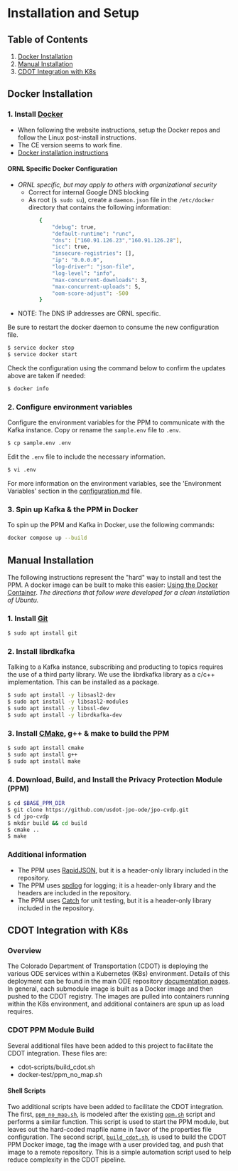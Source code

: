 # Installation and Setup
## Table of Contents
1. [Docker Installation](#docker-installation)
1. [Manual Installation](#manual-installation)
1. [CDOT Integration with K8s](#cdot-integration-with-k8s)

## Docker Installation
### 1. Install [Docker](https://www.docker.com)

- When following the website instructions, setup the Docker repos and follow the Linux post-install instructions.
- The CE version seems to work fine.
- [Docker installation instructions](https://docs.docker.com/engine/installation/linux/ubuntu/#install-using-the-repository)

#### ORNL Specific Docker Configuration
- *ORNL specific, but may apply to others with organizational security*
    - Correct for internal Google DNS blocking
    - As root (`$ sudo su`), create a `daemon.json` file in the `/etc/docker` directory that contains the following information:
```bash
          {
              "debug": true,
              "default-runtime": "runc",
              "dns": ["160.91.126.23","160.91.126.28"],
              "icc": true,
              "insecure-registries": [],
              "ip": "0.0.0.0",
              "log-driver": "json-file",
              "log-level": "info",
              "max-concurrent-downloads": 3,
              "max-concurrent-uploads": 5,
              "oom-score-adjust": -500
          }
```
- NOTE: The DNS IP addresses are ORNL specific.

Be sure to restart the docker daemon to consume the new configuration file.

```bash
$ service docker stop
$ service docker start
```

Check the configuration using the command below to confirm the updates above are taken if needed:

```bash
$ docker info
```

### 2. Configure environment variables
Configure the environment variables for the PPM to communicate with the Kafka instance. Copy or rename the `sample.env` file to `.env`.

```bash
$ cp sample.env .env
```

Edit the `.env` file to include the necessary information.

```bash
$ vi .env
```

For more information on the environment variables, see the 'Environment Variables' section in the [configuration.md](configuration.md) file.

### 3. Spin up Kafka & the PPM in Docker
To spin up the PPM and Kafka in Docker, use the following commands:

```bash
docker compose up --build
```

## Manual Installation
The following instructions represent the "hard" way to install and test the PPM. A docker image can be built to make
this easier: [Using the Docker Container](#using-the-docker-container). *The directions that follow were developed for a clean installation of Ubuntu.*

### 1. Install [Git](https://git-scm.com/)

```bash
$ sudo apt install git
```

### 2. Install librdkafka

Talking to a Kafka instance, subscribing and producting to topics requires the use of a third party library. We use the librdkafka library as a c/c++ implementation. This can be installed as a package.

```bash
$ sudo apt install -y libsasl2-dev 
$ sudo apt install -y libsasl2-modules
$ sudo apt install -y libssl-dev 
$ sudo apt install -y librdkafka-dev
```

### 3. Install [CMake](https://cmake.org), g++ & make to build the PPM

```bash
$ sudo apt install cmake
$ sudo apt install g++
$ sudo apt install make
```

### 4. Download, Build, and Install the Privacy Protection Module (PPM)

```bash
$ cd $BASE_PPM_DIR
$ git clone https://github.com/usdot-jpo-ode/jpo-cvdp.git
$ cd jpo-cvdp
$ mkdir build && cd build
$ cmake ..
$ make
```

### Additional information

- The PPM uses [RapidJSON](https://github.com/miloyip/rapidjson), but it is a header-only library included in the repository.
- The PPM uses [spdlog](https://github.com/gabime/spdlog) for logging; it is a header-only library and the headers are included in the repository.
- The PPM uses [Catch](https://github.com/philsquared/Catch) for unit testing, but it is a header-only library included in the repository.

## CDOT Integration with K8s

### Overview
The Colorado Department of Transportation (CDOT) is deploying the various ODE services within a Kubernetes (K8s) environment. Details of this deployment can be found in the main ODE repository [documentation pages](https://github.com/usdot-jpo-ode/jpo-ode/docs). In general, each submodule image is built as a Docker image and then pushed to the CDOT registry. The images are pulled into containers running within the K8s environment, and additional containers are spun up as load requires.

### CDOT PPM Module Build
Several additional files have been added to this project to facilitate the CDOT integration. These files are:
- cdot-scripts/build_cdot.sh
- docker-test/ppm_no_map.sh

#### Shell Scripts
Two additional scripts have been added to facilitate the CDOT integration. The first, [`ppm_no_map.sh`](../docker-test/ppm_no_map.sh), is modeled after the existing [`ppm.sh`](../docker-test/ppm.sh) script and performs a similar function. This script is used to start the PPM module, but leaves out the hard-coded mapfile name in favor of the properties file configuration. The second script, [`build_cdot.sh`](../cdot-scripts/build_cdot.sh), is used to build the CDOT PPM Docker image, tag the image with a user provided tag, and push that image to a remote repository. This is a simple automation script used to help reduce complexity in the CDOT pipeline.